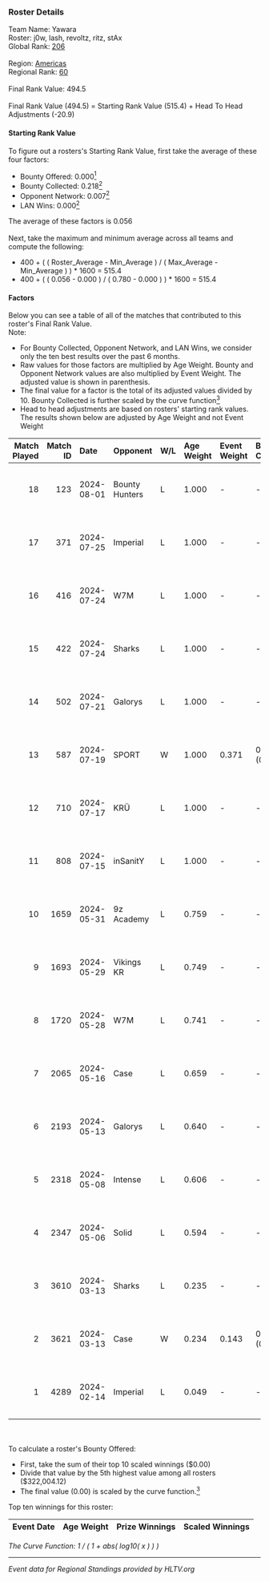 ### Roster Details<br />
Team Name: Yawara<br />
Roster: j0w, lash, revoltz, ritz, stAx<br />
Global Rank: [206](../standings_global.md)<br />
<br />
Region: [Americas]( ../standings_americas.md)<br />
Regional Rank: [60]( ../standings_americas.md)<br />
<br />
Final Rank Value:  494.5<br />
<br />
Final Rank Value (494.5) = Starting Rank Value (515.4) + Head To Head Adjustments (-20.9)<br />

#### Starting Rank Value<br />
To figure out a rosters's Starting Rank Value, first take the average of these four factors:<br />
- Bounty Offered: 0.000[<sup>1</sup>](#table2)
- Bounty Collected: 0.218[<sup>2</sup>](#table1)
- Opponent Network: 0.007[<sup>2</sup>](#table1)
- LAN Wins: 0.000[<sup>2</sup>](#table1)

The average of these factors is 0.056<br />
<br />
Next, take the maximum and minimum average across all teams and compute the following:<br />
- 400 + ( ( Roster_Average - Min_Average ) / ( Max_Average - Min_Average ) ) * 1600 = 515.4
- 400 + ( ( 0.056 - 0.000 ) / ( 0.780 - 0.000 ) ) * 1600 = 515.4


#### Factors<br />
Below you can see a table of all of the matches that contributed to this roster's Final Rank Value.<br />
Note:<br />

- For Bounty Collected, Opponent Network, and LAN Wins, we consider only the ten best results over the past 6 months.
- Raw values for those factors are multiplied by Age Weight. Bounty and Opponent Network values are also multiplied by Event Weight. The adjusted value is shown in parenthesis.
- The final value for a factor is the total of its adjusted values divided by 10. Bounty Collected is further scaled by the curve function[<sup>3</sup>](#curveFunction)
- Head to head adjustments are based on rosters' starting rank values. The results shown below are adjusted by Age Weight and not Event Weight
<span id="table1"></span><br />


| Match Played | Match ID | Date       | Opponent       | W/L | Age Weight | Event Weight | Bounty Collected | Opponent Network | LAN Wins  | H2H Adj. | Roster                          |
| -: | -: | :- | :- | :- | :- | :- | :- | :- | :- | -: | :- |
|           18 |      123 | 2024-08-01 | Bounty Hunters | L   | 1.000      | -            | -                | -                | -         |    -2.46 | j0w, lash, revoltz, ritz, stAx  |
|           17 |      371 | 2024-07-25 | Imperial       | L   | 1.000      | -            | -                | -                | -         |    -0.71 | j0w, lash, revoltz, ritz, stAx  |
|           16 |      416 | 2024-07-24 | W7M            | L   | 1.000      | -            | -                | -                | -         |    -4.87 | j0w, lash, revoltz, ritz, stAx  |
|           15 |      422 | 2024-07-24 | Sharks         | L   | 1.000      | -            | -                | -                | -         |    -2.01 | j0w, lash, revoltz, ritz, stAx  |
|           14 |      502 | 2024-07-21 | Galorys        | L   | 1.000      | -            | -                | -                | -         |    -5.08 | j0w, lash, revoltz, ritz, stAx  |
|           13 |      587 | 2024-07-19 | SPORT          | W   | 1.000      | 0.371        | 0.004 (0.002)    | 0.113 (0.042)    | 0 (0.000) |    23.01 | j0w, lash, revoltz, ritz, stAx  |
|           12 |      710 | 2024-07-17 | KRÜ            | L   | 1.000      | -            | -                | -                | -         |    -3.28 | j0w, lash, revoltz, ritz, stAx  |
|           11 |      808 | 2024-07-15 | inSanitY       | L   | 1.000      | -            | -                | -                | -         |    -1.31 | j0w, lash, revoltz, ritz, stAx  |
|           10 |     1659 | 2024-05-31 | 9z Academy     | L   | 0.759      | -            | -                | -                | -         |   -11.93 | j0w, lash, ritz, stAx, Straafer |
|            9 |     1693 | 2024-05-29 | Vikings KR     | L   | 0.749      | -            | -                | -                | -         |    -3.66 | j0w, lash, perez, ritz, stAx    |
|            8 |     1720 | 2024-05-28 | W7M            | L   | 0.741      | -            | -                | -                | -         |    -4.23 | j0w, lash, perez, ritz, stAx    |
|            7 |     2065 | 2024-05-16 | Case           | L   | 0.659      | -            | -                | -                | -         |    -2.17 | j0w, lash, perez, ritz, stAx    |
|            6 |     2193 | 2024-05-13 | Galorys        | L   | 0.640      | -            | -                | -                | -         |    -2.00 | j0w, lash, perez, ritz, stAx    |
|            5 |     2318 | 2024-05-08 | Intense        | L   | 0.606      | -            | -                | -                | -         |    -4.10 | j0w, lash, perez, ritz, stAx    |
|            4 |     2347 | 2024-05-06 | Solid          | L   | 0.594      | -            | -                | -                | -         |    -2.19 | j0w, lash, perez, ritz, stAx    |
|            3 |     3610 | 2024-03-13 | Sharks         | L   | 0.235      | -            | -                | -                | -         |    -0.54 | j0w, lash, leleo, perez, stAx   |
|            2 |     3621 | 2024-03-13 | Case           | W   | 0.234      | 0.143        | 0.029 (0.001)    | 0.795 (0.027)    | 0 (0.000) |     6.71 | j0w, lash, leleo, perez, stAx   |
|            1 |     4289 | 2024-02-14 | Imperial       | L   | 0.049      | -            | -                | -                | -         |    -0.02 | j0w, lash, leleo, perez, stAx   |

<br />
<span id="table2"></span><br />
To calculate a roster's Bounty Offered:<br />

- First, take the sum of their top 10 scaled winnings ($0.00)
- Divide that value by the 5th highest value among all rosters ($322,004.12)
- The final value (0.00) is scaled by the curve function.[<sup>3</sup>](#curveFunction)

Top ten winnings for this roster:<br />

| Event Date | Age Weight | Prize Winnings | Scaled Winnings |
| :- | -: | :- | :- |


<span id="curveFunction"></span>_The Curve Function: 1 / ( 1 + abs( log10( x ) ) )_<br />

---
_Event data for Regional Standings provided by HLTV.org_<br />
